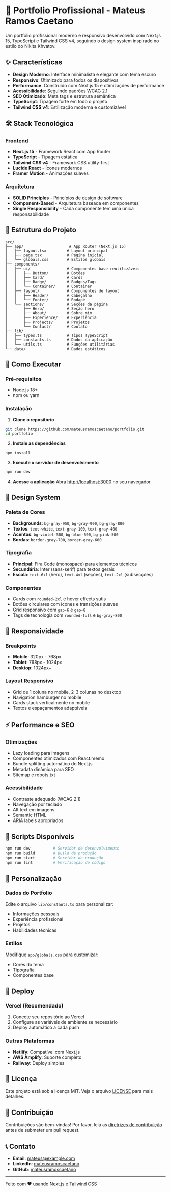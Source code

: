 # 🚀 Portfolio Profissional - Mateus Ramos Caetano

Um portfólio profissional moderno e responsivo desenvolvido com Next.js 15, TypeScript e Tailwind CSS v4, seguindo o design system inspirado no estilo do Nikita Khvatov.

## ✨ Características

- **Design Moderno**: Interface minimalista e elegante com tema escuro
- **Responsivo**: Otimizado para todos os dispositivos
- **Performance**: Construído com Next.js 15 e otimizações de performance
- **Acessibilidade**: Seguindo padrões WCAG 2.1
- **SEO Otimizado**: Meta tags e estrutura semântica
- **TypeScript**: Tipagem forte em todo o projeto
- **Tailwind CSS v4**: Estilização moderna e customizável

## 🛠️ Stack Tecnológica

### Frontend
- **Next.js 15** - Framework React com App Router
- **TypeScript** - Tipagem estática
- **Tailwind CSS v4** - Framework CSS utility-first
- **Lucide React** - Ícones modernos
- **Framer Motion** - Animações suaves

### Arquitetura
- **SOLID Principles** - Princípios de design de software
- **Component-Based** - Arquitetura baseada em componentes
- **Single Responsibility** - Cada componente tem uma única responsabilidade

## 📁 Estrutura do Projeto

```
src/
├── app/                    # App Router (Next.js 15)
│   ├── layout.tsx         # Layout principal
│   ├── page.tsx           # Página inicial
│   └── globals.css        # Estilos globais
├── components/
│   ├── ui/                # Componentes base reutilizáveis
│   │   ├── Button/        # Botões
│   │   ├── Card/          # Cards
│   │   ├── Badge/         # Badges/Tags
│   │   └── Container/     # Container
│   ├── layout/            # Componentes de layout
│   │   ├── Header/        # Cabeçalho
│   │   └── Footer/        # Rodapé
│   └── sections/          # Seções da página
│       ├── Hero/          # Seção hero
│       ├── About/         # Sobre mim
│       ├── Experience/    # Experiência
│       ├── Projects/      # Projetos
│       └── Contact/       # Contato
├── lib/
│   ├── types.ts           # Tipos TypeScript
│   ├── constants.ts       # Dados da aplicação
│   └── utils.ts           # Funções utilitárias
└── data/                  # Dados estáticos
```

## 🚀 Como Executar

### Pré-requisitos
- Node.js 18+ 
- npm ou yarn

### Instalação

1. **Clone o repositório**
```bash
git clone https://github.com/mateusramoscaetano/portfolio.git
cd portfolio
```

2. **Instale as dependências**
```bash
npm install
```

3. **Execute o servidor de desenvolvimento**
```bash
npm run dev
```

4. **Acesse a aplicação**
Abra [http://localhost:3000](http://localhost:3000) no seu navegador.

## 🎨 Design System

### Paleta de Cores
- **Backgrounds**: `bg-gray-950`, `bg-gray-900`, `bg-gray-800`
- **Textos**: `text-white`, `text-gray-100`, `text-gray-400`
- **Acentos**: `bg-violet-500`, `bg-blue-500`, `bg-pink-500`
- **Bordas**: `border-gray-700`, `border-gray-600`

### Tipografia
- **Principal**: Fira Code (monospace) para elementos técnicos
- **Secundária**: Inter (sans-serif) para textos gerais
- **Escala**: `text-6xl` (hero), `text-4xl` (seções), `text-2xl` (subsecções)

### Componentes
- Cards com `rounded-2xl` e hover effects sutis
- Botões circulares com ícones e transições suaves
- Grid responsivo com `gap-6` e `gap-8`
- Tags de tecnologia com `rounded-full` e `bg-gray-800`

## 📱 Responsividade

### Breakpoints
- **Mobile**: 320px - 768px
- **Tablet**: 768px - 1024px
- **Desktop**: 1024px+

### Layout Responsivo
- Grid de 1 coluna no mobile, 2-3 colunas no desktop
- Navigation hamburger no mobile
- Cards stack verticalmente no mobile
- Textos e espaçamentos adaptáveis

## ⚡ Performance e SEO

### Otimizações
- Lazy loading para imagens
- Componentes otimizados com React.memo
- Bundle splitting automático do Next.js
- Metadata dinâmica para SEO
- Sitemap e robots.txt

### Acessibilidade
- Contraste adequado (WCAG 2.1)
- Navegação por teclado
- Alt text em imagens
- Semantic HTML
- ARIA labels apropriados

## 🔧 Scripts Disponíveis

```bash
npm run dev          # Servidor de desenvolvimento
npm run build        # Build de produção
npm run start        # Servidor de produção
npm run lint         # Verificação de código
```

## 📝 Personalização

### Dados do Portfolio
Edite o arquivo `lib/constants.ts` para personalizar:
- Informações pessoais
- Experiência profissional
- Projetos
- Habilidades técnicas

### Estilos
Modifique `app/globals.css` para customizar:
- Cores do tema
- Tipografia
- Componentes base

## 🚀 Deploy

### Vercel (Recomendado)
1. Conecte seu repositório ao Vercel
2. Configure as variáveis de ambiente se necessário
3. Deploy automático a cada push

### Outras Plataformas
- **Netlify**: Compatível com Next.js
- **AWS Amplify**: Suporte completo
- **Railway**: Deploy simples

## 📄 Licença

Este projeto está sob a licença MIT. Veja o arquivo [LICENSE](LICENSE) para mais detalhes.

## 🤝 Contribuição

Contribuições são bem-vindas! Por favor, leia as [diretrizes de contribuição](CONTRIBUTING.md) antes de submeter um pull request.

## 📞 Contato

- **Email**: mateus@example.com
- **LinkedIn**: [mateusramoscaetano](https://linkedin.com/in/mateusramoscaetano)
- **GitHub**: [mateusramoscaetano](https://github.com/mateusramoscaetano)

---

Feito com ❤️ usando Next.js e Tailwind CSS
